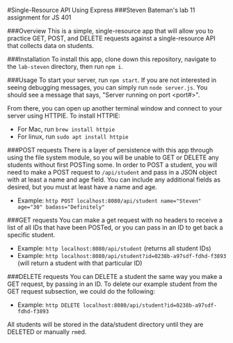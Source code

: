 #Single-Resource API Using Express
###Steven Bateman's lab 11 assignment for JS 401

###Overview
This is a simple, single-resource app that will allow you to practice GET, POST, and DELETE requests against a single-resource API that collects data on students.

###Installation
To install this app, clone down this repository, navigate to the `lab-steven` directory, then run `npm i`.

###Usage
To start your server, run `npm start`. If you are not interested in seeing debugging messages, you can simply run `node server.js`. You should see a message that says, "Server running on port <port#>".

From there, you can open up another terminal window and connect to your server using HTTPIE. To install HTTPIE:
* For Mac, run `brew install httpie`
* For linux, run `sudo apt install httpie`

###POST requests
There is a layer of persistence with this app through using the file system module, so you will be unable to GET or DELETE any students without first POSTing some. In order to POST a student, you will need to make a POST request to `/api/student` and pass in a JSON object with at least a name and age field. You can include any additional fields as desired, but you must at least have a name and age.

* Example: `http POST localhost:8080/api/student name="Steven" age="30" badass="Definitely"`

###GET requests
You can make a get request with no headers to receive a list of all IDs that have been POSTed, or you can pass in an ID to get back a specific student.

* Example: `http localhost:8080/api/student` (returns all student IDs)
* Example: `http localhost:8080/api/student?id=0238b-a97sdf-fdhd-f3893` (will return a student with that particular ID)

###DELETE requests
You can DELETE a student the same way you make a GET request, by passing in an ID. To delete our example student from the GET request subsection, we could do the following:

* Example: `http DELETE localhost:8080/api/student?id=0238b-a97sdf-fdhd-f3893`

All students will be stored in the data/student directory until they are DELETED or manually `rm`ed.
